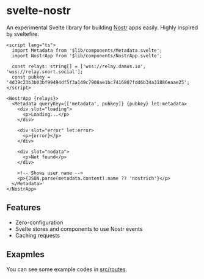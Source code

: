 # svelte-nostr

An experimental Svelte library for building [Nostr](https://nostr.com) apps easily.
Highly inspired by sveltefire.

```svelte
<script lang="ts">
  import Metadata from '$lib/components/Metadata.svelte';
  import NostrApp from '$lib/components/NostrApp.svelte';

  const relays: string[] = ['wss://relay.damus.io', 'wss://relay.snort.social'];
  const pubkey = '4d39c23b3b03bf99494df5f3a149c7908ae1bc7416807fdd6b34a31886eaae25';
</script>

<NostrApp {relays}>
  <Metadata queryKey={['metadata', pubkey]} {pubkey} let:metadata>
    <div slot="loading">
      <p>Loading...</p>
    </div>
  
    <div slot="error" let:error>
      <p>{error}</p>
    </div>
  
    <div slot="nodata">
      <p>Not found</p>
    </div>
  
    <!-- Shows user name -->
    <p>{JSON.parse(metadata.content).name ?? 'nostrich'}</p>
  </Metadata>
</NostrApp>
```

## Features

- Zero-configuration
- Svelte stores and components to use Nostr events
- Caching requests

## Exapmles

You can see some example codes in [src/routes](https://github.com/akiomik/svelte-nostr/tree/main/src/routes).

